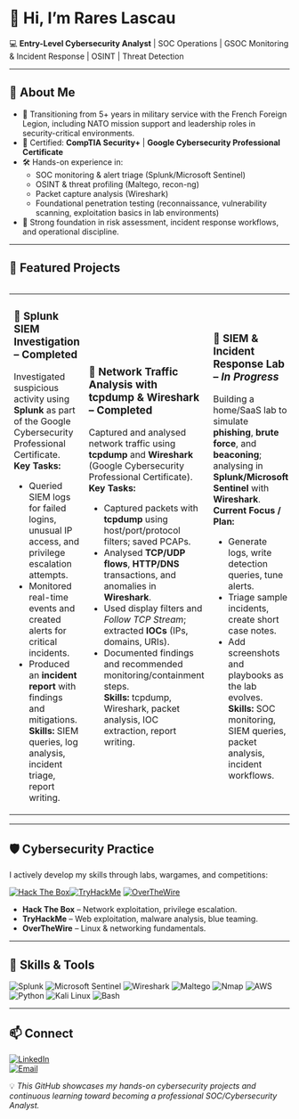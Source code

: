 # 👋 Hi, I’m Rares Lascau  

💻 **Entry-Level Cybersecurity Analyst** | SOC Operations | GSOC Monitoring & Incident Response | OSINT | Threat Detection

---

## 🚀 About Me
- 🎯 Transitioning from 5+ years in military service with the French Foreign Legion, including NATO mission support and leadership roles in security-critical environments.  
- 📜 Certified: **CompTIA Security+** | **Google Cybersecurity Professional Certificate**  
- 🛠 Hands-on experience in:
  - SOC monitoring & alert triage (Splunk/Microsoft Sentinel)
  - OSINT & threat profiling (Maltego, recon-ng)
  - Packet capture analysis (Wireshark)
  - Foundational penetration testing (reconnaissance, vulnerability scanning, exploitation basics in lab environments)  
- 🧠 Strong foundation in risk assessment, incident response workflows, and operational discipline.

---

## 📂 Featured Projects

<table>
<tr>
<table>
<tr>
<td width="33%">

### 🔹 Splunk SIEM Investigation – Completed
<!-- Optional repo badge -->
<!-- <a href="#"><img src="https://img.shields.io/badge/Repo-View-blue?logo=github" alt="View Repository"></a> -->
Investigated suspicious activity using **Splunk** as part of the Google Cybersecurity Professional Certificate.  
**Key Tasks:**
- Queried SIEM logs for failed logins, unusual IP access, and privilege escalation attempts.
- Monitored real-time events and created alerts for critical incidents.
- Produced an **incident report** with findings and mitigations.  
**Skills:** SIEM queries, log analysis, incident triage, report writing.

</td>
<td width="33%">

### 🔹 Network Traffic Analysis with tcpdump & Wireshark – Completed
<!-- <a href="#"><img src="https://img.shields.io/badge/Repo-View-blue?logo=github" alt="View Repository"></a> -->
Captured and analysed network traffic using **tcpdump** and **Wireshark** (Google Cybersecurity Professional Certificate).  
**Key Tasks:**
- Captured packets with **tcpdump** using host/port/protocol filters; saved PCAPs.
- Analysed **TCP/UDP flows**, **HTTP/DNS** transactions, and anomalies in **Wireshark**.
- Used display filters and *Follow TCP Stream*; extracted **IOCs** (IPs, domains, URIs).
- Documented findings and recommended monitoring/containment steps.  
**Skills:** tcpdump, Wireshark, packet analysis, IOC extraction, report writing.

</td>
<td width="33%">

### 🔹 SIEM & Incident Response Lab – *In Progress*
<!-- <a href="#"><img src="https://img.shields.io/badge/Repo-View-blue?logo=github" alt="View Repository"></a> -->
Building a home/SaaS lab to simulate **phishing**, **brute force**, and **beaconing**; analysing in **Splunk/Microsoft Sentinel** with **Wireshark**.
**Current Focus / Plan:**
- Generate logs, write detection queries, tune alerts.
- Triage sample incidents, create short case notes.
- Add screenshots and playbooks as the lab evolves.  
**Skills:** SOC monitoring, SIEM queries, packet analysis, incident workflows.

</td>
</tr>
</table>


---

## 🛡 Cybersecurity Practice

I actively develop my skills through labs, wargames, and competitions:  

[![Hack The Box](https://img.shields.io/badge/Hack%20The%20Box-111927?logo=hackthebox&logoColor=9FEF00)](https://app.hackthebox.com/profile)[![TryHackMe](https://img.shields.io/badge/TryHackMe-212C42?logo=tryhackme&logoColor=white)](https://tryhackme.com/p/RrsHum) [![OverTheWire](https://img.shields.io/badge/OverTheWire-000000?logo=linux&logoColor=white)](https://overthewire.org/wargames/)  

- **Hack The Box** – Network exploitation, privilege escalation.  
- **TryHackMe** – Web exploitation, malware analysis, blue teaming.  
- **OverTheWire** – Linux & networking fundamentals.  

---

## 🧠 Skills & Tools
![Splunk](https://img.shields.io/badge/-Splunk-000?&logo=Splunk)
![Microsoft Sentinel](https://img.shields.io/badge/-Microsoft%20Sentinel-0078D4?&logo=microsoftazure&logoColor=white)
![Wireshark](https://img.shields.io/badge/-Wireshark-1679A7?&logo=Wireshark)
![Maltego](https://img.shields.io/badge/-Maltego-2E2E2E)
![Nmap](https://img.shields.io/badge/-Nmap-00457C?&logo=nmap)
![AWS](https://img.shields.io/badge/-AWS-232F3E?&logo=amazon-aws)
![Python](https://img.shields.io/badge/-Python-3776AB?&logo=python&logoColor=white)
![Kali Linux](https://img.shields.io/badge/-Kali%20Linux-557C94?&logo=kalilinux&logoColor=white)
![Bash](https://img.shields.io/badge/-Bash-4EAA25?&logo=gnu-bash&logoColor=white)

---

## 📫 Connect
[![LinkedIn](https://img.shields.io/badge/LinkedIn-Profile-blue?logo=linkedin)](https://www.linkedin.com/in/rareslascau/)  
[![Email](https://img.shields.io/badge/Email-rarespaul97%40gmail.com-red?logo=gmail&logoColor=white)](mailto:rarespaul97@gmail.com)  

💡 *This GitHub showcases my hands-on cybersecurity projects and continuous learning toward becoming a professional SOC/Cybersecurity Analyst.*





